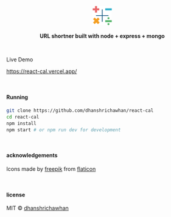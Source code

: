 <p align="center">
  <img src="calculator.png" height="50px"/>
  <br><br>
  <b>URL shortner built with node + express + mongo</b>
  <br>
</p>

&nbsp;

Live Demo

https://react-cal.vercel.app/

&nbsp;

#### Running

```sh
git clone https://github.com/dhanshrichawhan/react-cal
cd react-cal
npm install
npm start # or npm run dev for development
```

&nbsp;

#### acknowledgements

Icons made by [freepik](https://www.flaticon.com/authors/freepik) from [flaticon](https://www.flaticon.com/)

&nbsp;

#### license

MIT © [dhanshrichawhan](https://github.com/dhanshrichawhan)
